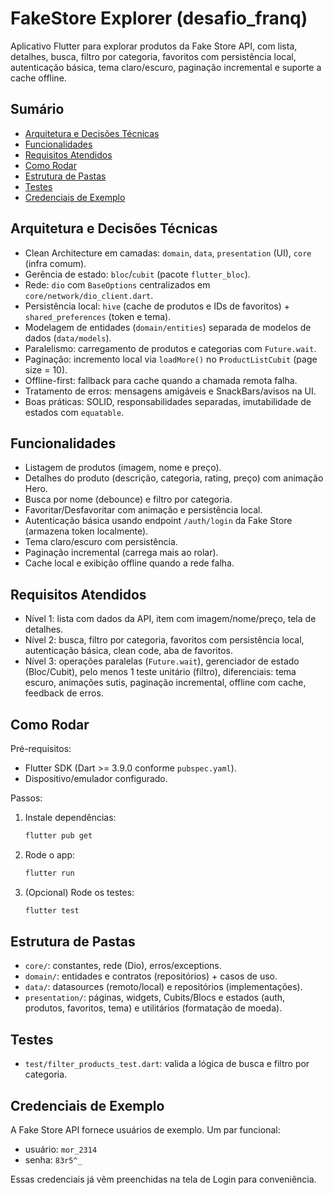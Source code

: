 # FakeStore Explorer (desafio_franq)

Aplicativo Flutter para explorar produtos da Fake Store API, com lista, detalhes, busca, filtro por categoria, favoritos com persistência local, autenticação básica, tema claro/escuro, paginação incremental e suporte a cache offline.

## Sumário
- [Arquitetura e Decisões Técnicas](#arquitetura-e-decisões-técnicas)
- [Funcionalidades](#funcionalidades)
- [Requisitos Atendidos](#requisitos-atendidos)
- [Como Rodar](#como-rodar)
- [Estrutura de Pastas](#estrutura-de-pastas)
- [Testes](#testes)
- [Credenciais de Exemplo](#credenciais-de-exemplo)

## Arquitetura e Decisões Técnicas
- Clean Architecture em camadas: `domain`, `data`, `presentation` (UI), `core` (infra comum).
- Gerência de estado: `bloc`/`cubit` (pacote `flutter_bloc`).
- Rede: `dio` com `BaseOptions` centralizados em `core/network/dio_client.dart`.
- Persistência local: `hive` (cache de produtos e IDs de favoritos) + `shared_preferences` (token e tema).
- Modelagem de entidades (`domain/entities`) separada de modelos de dados (`data/models`).
- Paralelismo: carregamento de produtos e categorias com `Future.wait`.
- Paginação: incremento local via `loadMore()` no `ProductListCubit` (page size = 10).
- Offline-first: fallback para cache quando a chamada remota falha.
- Tratamento de erros: mensagens amigáveis e SnackBars/avisos na UI.
- Boas práticas: SOLID, responsabilidades separadas, imutabilidade de estados com `equatable`.

## Funcionalidades
- Listagem de produtos (imagem, nome e preço).
- Detalhes do produto (descrição, categoria, rating, preço) com animação Hero.
- Busca por nome (debounce) e filtro por categoria.
- Favoritar/Desfavoritar com animação e persistência local.
- Autenticação básica usando endpoint `/auth/login` da Fake Store (armazena token localmente).
- Tema claro/escuro com persistência.
- Paginação incremental (carrega mais ao rolar).
- Cache local e exibição offline quando a rede falha.

## Requisitos Atendidos
- Nível 1: lista com dados da API, item com imagem/nome/preço, tela de detalhes.
- Nível 2: busca, filtro por categoria, favoritos com persistência local, autenticação básica, clean code, aba de favoritos.
- Nível 3: operações paralelas (`Future.wait`), gerenciador de estado (Bloc/Cubit), pelo menos 1 teste unitário (filtro), diferenciais: tema escuro, animações sutis, paginação incremental, offline com cache, feedback de erros.

## Como Rodar
Pré-requisitos:
- Flutter SDK (Dart >= 3.9.0 conforme `pubspec.yaml`).
- Dispositivo/emulador configurado.

Passos:
1. Instale dependências:
   ```bash
   flutter pub get
   ```
2. Rode o app:
   ```bash
   flutter run
   ```
3. (Opcional) Rode os testes:
   ```bash
   flutter test
   ```

## Estrutura de Pastas
- `core/`: constantes, rede (Dio), erros/exceptions.
- `domain/`: entidades e contratos (repositórios) + casos de uso.
- `data/`: datasources (remoto/local) e repositórios (implementações).
- `presentation/`: páginas, widgets, Cubits/Blocs e estados (auth, produtos, favoritos, tema) e utilitários (formatação de moeda).

## Testes
- `test/filter_products_test.dart`: valida a lógica de busca e filtro por categoria.

## Credenciais de Exemplo
A Fake Store API fornece usuários de exemplo. Um par funcional:
- usuário: `mor_2314`
- senha: `83r5^_`

Essas credenciais já vêm preenchidas na tela de Login para conveniência.
